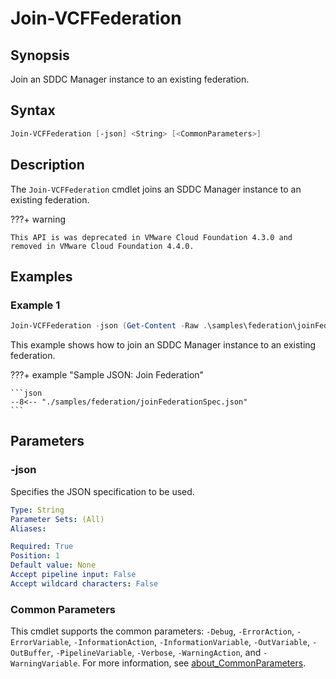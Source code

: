 # Join-VCFFederation

## Synopsis

Join an SDDC Manager instance to an existing federation.

## Syntax

```powershell
Join-VCFFederation [-json] <String> [<CommonParameters>]
```

## Description

The `Join-VCFFederation` cmdlet joins an SDDC Manager instance to an existing federation.

???+ warning

    This API is was deprecated in VMware Cloud Foundation 4.3.0 and removed in VMware Cloud Foundation 4.4.0.

## Examples

### Example 1

```powershell
Join-VCFFederation -json (Get-Content -Raw .\samples\federation\joinFederationSpec.json)
```

This example shows how to join an SDDC Manager instance to an existing federation.

???+ example "Sample JSON: Join Federation"

    ```json
    --8<-- "./samples/federation/joinFederationSpec.json"
    ```

## Parameters

### -json

Specifies the JSON specification to be used.

```yaml
Type: String
Parameter Sets: (All)
Aliases:

Required: True
Position: 1
Default value: None
Accept pipeline input: False
Accept wildcard characters: False
```

### Common Parameters

This cmdlet supports the common parameters: `-Debug`, `-ErrorAction`, `-ErrorVariable`, `-InformationAction`, `-InformationVariable`, `-OutVariable`, `-OutBuffer`, `-PipelineVariable`, `-Verbose`, `-WarningAction`, and `-WarningVariable`. For more information, see [about_CommonParameters](http://go.microsoft.com/fwlink/?LinkID=113216).
